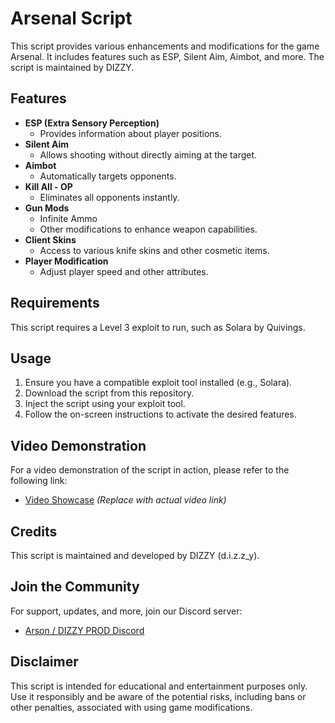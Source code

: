 # Arsenal Script

This script provides various enhancements and modifications for the game Arsenal. It includes features such as ESP, Silent Aim, Aimbot, and more. The script is maintained by DIZZY.

## Features

- **ESP (Extra Sensory Perception)**
  - Provides information about player positions.
- **Silent Aim**
  - Allows shooting without directly aiming at the target.
- **Aimbot**
  - Automatically targets opponents.
- **Kill All - OP**
  - Eliminates all opponents instantly.
- **Gun Mods**
  - Infinite Ammo
  - Other modifications to enhance weapon capabilities.
- **Client Skins**
  - Access to various knife skins and other cosmetic items.
- **Player Modification**
  - Adjust player speed and other attributes.

## Requirements

This script requires a Level 3 exploit to run, such as Solara by Quivings.

## Usage

1. Ensure you have a compatible exploit tool installed (e.g., Solara).
2. Download the script from this repository.
3. Inject the script using your exploit tool.
4. Follow the on-screen instructions to activate the desired features.

## Video Demonstration

For a video demonstration of the script in action, please refer to the following link:
- [Video Showcase](https://jmp.sh/WNaEBhDR) *(Replace with actual video link)*

## Credits

This script is maintained and developed by DIZZY (d.i.z.z_y).

## Join the Community

For support, updates, and more, join our Discord server:
- [Arson / DIZZY PROD Discord](https://discord.gg/xSBVe989U2)

## Disclaimer

This script is intended for educational and entertainment purposes only. Use it responsibly and be aware of the potential risks, including bans or other penalties, associated with using game modifications.
